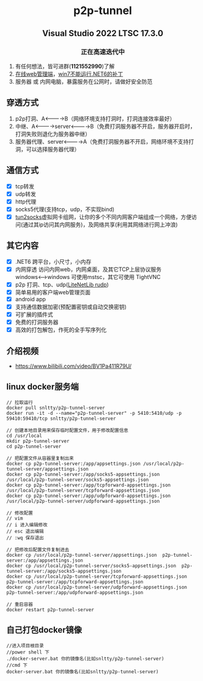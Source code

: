 <!--
 * @Author: snltty
 * @Date: 2021-08-22 14:09:03
 * @LastEditors: snltty
 * @LastEditTime: 2022-09-11 15:34:58
 * @version: v1.0.0
 * @Descripttion: 功能说明
 * @FilePath: \undefinedd:\Desktop\p2p-tunnel\README.md
-->
<div align="center">

# p2p-tunnel
## Visual Studio 2022 LTSC 17.3.0
### 正在高速迭代中

</div>

1. 有任何想法，皆可进群(**1121552990**)了解
2. <a href="http://snltty.gitee.io/p2p-tunnel/" target="_blank">在线web管理端</a>，<a href="https://update7.simplix.info/UpdatePack7R2.exe" target="_blank">win7不能运行.NET6的补丁</a>
3. 服务器 或 内网电脑，暴露服务在公网时，请做好安全防范

## 穿透方式
1. p2p打洞、A<---->B（网络环境支持打洞时，打洞连接效率最好）
2. 中继、A<---->server<---->B（免费打洞服务器不开启，服务器开启时，打洞失败则退化为服务器中继）
3. 服务器代理、server<---->A（免费打洞服务器不开启，网络环境不支持打洞，可以选择服务器代理）

## 通信方式
- [x] tcp转发
- [x] udp转发
- [x] http代理
- [x] socks5代理(支持tcp，udp，不实现bind)
- [x] <a href="https://github.com/xjasonlyu/tun2socks" target="_blank">tun2socks</a>虚拟网卡组网，让你的多个不同内网客户端组成一个网络，方便访问(通过其ip访问其内网服务)，及网络共享(利用其网络进行网上冲浪)

## 其它内容
- [x] .NET6 跨平台，小尺寸，小内存
- [x] 内网穿透 访问内网web，内网桌面，及其它TCP上层协议服务<br>windows<-->windows 可使用mstsc，其它可使用 TightVNC
- [x] p2p 打洞、tcp、udp(<a href="https://github.com/RevenantX/LiteNetLib" target="_blank">LiteNetLib rudp</a>)
- [x] 简单易用的客户端web管理页面
- [x] android app
- [x] 支持通信数据加密(预配置密钥或自动交换密钥)
- [x] 可扩展的插件式
- [x] 免费的打洞服务器
- [x] 高效的打包解包，作死的全手写序列化

## 介绍视频
- <a href="https://www.bilibili.com/video/BV1Pa411R79U/">https://www.bilibili.com/video/BV1Pa411R79U/</a>


## linux docker服务端
```
// 拉取运行
docker pull snltty/p2p-tunnel-server
docker run -it -d --name="p2p-tunnel-server" -p 5410:5410/udp -p 59410:59410/tcp snltty/p2p-tunnel-server

// 创建本地目录用来保存临时配置文件，用于修改配置信息
cd /usr/local
mkdir p2p-tunnel-server
cd p2p-tunnel-server

// 把配置文件从容器里复制出来
docker cp p2p-tunnel-server:/app/appsettings.json /usr/local/p2p-tunnel-server/appsettings.json
docker cp p2p-tunnel-server:/app/socks5-appsettings.json /usr/local/p2p-tunnel-server/socks5-appsettings.json
docker cp p2p-tunnel-server:/app/tcpforward-appsettings.json /usr/local/p2p-tunnel-server/tcpforward-appsettings.json
docker cp p2p-tunnel-server:/app/udpforward-appsettings.json /usr/local/p2p-tunnel-server/udpforward-appsettings.json

// 修改配置
// vim  
// i 进入编辑修改
// esc 退出编辑
// :wq 保存退出

// 把修改后配置文件复制进去
docker cp /usr/local/p2p-tunnel-server/appsettings.json  p2p-tunnel-server:/app/appsettings.json
docker cp /usr/local/p2p-tunnel-server/socks5-appsettings.json  p2p-tunnel-server:/app/socks5-appsettings.json
docker cp /usr/local/p2p-tunnel-server/tcpforward-appsettings.json  p2p-tunnel-server:/app/tcpforward-appsettings.json
docker cp /usr/local/p2p-tunnel-server/udpforward-appsettings.json  p2p-tunnel-server:/app/udpforward-appsettings.json

// 重启容器
docker restart p2p-tunnel-server
```

## 自己打包docker镜像
```
//进入项目根目录
//power shell 下
./docker-server.bat 你的镜像名(比如snltty/p2p-tunnel-server)
//cmd 下
docker-server.bat 你的镜像名(比如snltty/p2p-tunnel-server)
```